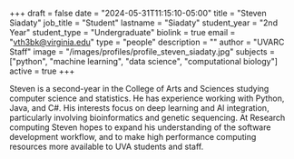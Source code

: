 +++
draft = false
date = "2024-05-31T11:15:10-05:00"
title = "Steven Siadaty"
job_title = "Student"
lastname = "Siadaty"
student_year = "2nd Year"
student_type = "Undergraduate"
biolink = true
email = "vth3bk@virginia.edu"
type = "people"
description = ""
author = "UVARC Staff"
image = "/images/profiles/profile_steven_siadaty.jpg"
subjects = ["python", "machine learning", "data science", "computational biology"]
active = true
+++

Steven is a second-year in the College of Arts and Sciences studying computer science and statistics. He has experience working with Python, Java, and C#. His interests focus on deep learning and AI integration, particularly involving bioinformatics and genetic sequencing. At Research computing Steven hopes to expand his understanding of the software development workflow, and to make high performance computing resources more available to UVA students and staff.
